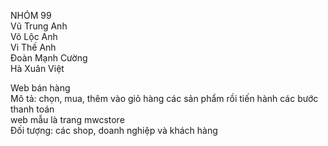 NHÓM 99 <br/>
Vũ Trung Anh<br/>
Võ Lộc Anh<br/>
Vi Thế Anh<br/>
Đoàn Mạnh Cường<br/>
Hà Xuân Việt<br/>

Web bán hàng<br/>
Mô tả: chọn, mua, thêm vào giỏ hàng các sản phẩm rồi tiến hành các bước thanh toán<br/>
web mẫu là trang mwcstore<br/>
Đối tượng: các shop, doanh nghiệp và khách hàng<br/>


